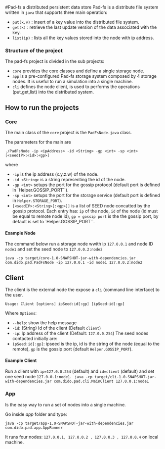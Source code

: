 #Pad-fs a distributed  persistent data store 
Pad-fs is a distribute file system written in `java` that supports three main operation:
- `put(k,v)` : insert of a key value into the distributed file system.
- `get(k)` : retrieve the last update version of the data associated with the key.
- `list(ip)` : lists all the key values stored into the node with ip address.

### Structure of the project
The pad-fs project is divided in the sub projects:
- `core` provides the core classes and define a single storage node.
- `app` is a pre-configured Pad-fs storage system composed by 4 storage nodes. It is useful to run a simulation into a single machine.
- `cli` defines the node client, is used to performs the operations (put,get,list) into the distributed system.

## How to run the projects

### Core
The main class of the `core` project is the `PadFsNode.java` class. 

The parameters for the main are 

`./PadFsNode -ip <ipAddress> -id <String> -gp <int> -sp <int>  [<seedIP>:<id>:<gp>]`

where
- `-ip` is the ip address (x.y.z.w) of the node.
- `-id <String>` is a string representing the id of the node.
- `-gp <int>` setups the port for the gossip protocol (default port is defined in `Helper.GOSSIP_PORT``).
- `-sp <int>` setups the port for the storage service (default port is defined in `Helper.STORAGE_PORT`).
- `[<seedIP>:<String>[:<gp>]]` is a list of SEED node concatted by the gossip protocol. Each entry has: `ip` of the node, `id` of the node (id must be equal to remote node id),  `gp = gossip port` is the the gossip port, by default is set to `Helper.GOSSIP_PORT``.

#### Example Node
The command below run a storage node wwith ip `127.0.0.1` and node ID `node1` and set the seed node to `127.0.0.2:node2`

`java -cp target/core-1.0-SNAPSHOT-jar-with-dependencies.jar  com.dido.pad.PadFsNode -ip 127.0.0.1 -id node1 127.0.0.2:node2`

## Client 

The client is the external node the expose a `cli` (command line interface) to the user.

`Usage: Client [options] ipSeed:id[:gp] [ipSeed:id[:gp]`

Where `Options`:
  -  `--help`: show the help message
  -  `-id`: (String) Id of the client (Default  `client`)
  - `-ip`: Ip address of the client (Default: `127.0.0.254`)
The seed nodes contacted initially are:
  - `ipSeed:id[:gp]`: ipseed is the ip, id is the string of the node (equal to the remote), `gp` is the gossip port (default `Helper.GOSSIP_PORT`).
  
#### Example Client
Run a client with `ip=127.0.0.254` (default) and `id=client` (default) and set one seed node `127.0.0.1:node1`.
` java -cp target/cli-1.0-SNAPSHOT-jar-with-dependencies.jar com.dido.pad.cli.MainClient 127.0.0.1:node1`


### App
Is the easy way to run a set of nodes into a single machine.

Go inside *app* folder and type:

`java -cp target/app-1.0-SNAPSHOT-jar-with-dependencies.jar com.dido.pad.app.AppRunner`

It runs four nodes: `127.0.0.1, 127.0.0.2 , 127.0.0.3 , 127.0.0.4` on local machine.


